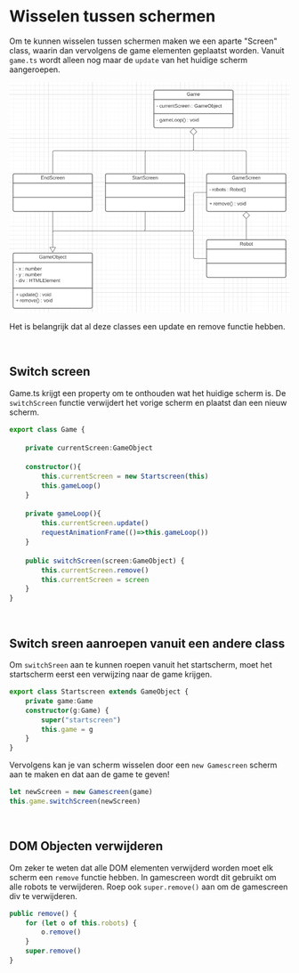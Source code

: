 # Wisselen tussen schermen

Om te kunnen wisselen tussen schermen maken we een aparte "Screen" class, waarin dan vervolgens de game elementen geplaatst worden. Vanuit `game.ts` wordt alleen nog maar de `update` van het huidige scherm aangeroepen.

<img src="./classdiagram.png" width="600">

Het is belangrijk dat al deze classes een update en remove functie hebben.

<br>

## Switch screen

Game.ts krijgt een property om te onthouden wat het huidige scherm is. De `switchScreen` functie verwijdert het vorige scherm en plaatst dan een nieuw scherm.

```typescript
export class Game {

    private currentScreen:GameObject

    constructor(){
        this.currentScreen = new Startscreen(this)
        this.gameLoop()
    }

    private gameLoop(){
        this.currentScreen.update()
        requestAnimationFrame(()=>this.gameLoop())
    }

    public switchScreen(screen:GameObject) {
        this.currentScreen.remove()
        this.currentScreen = screen
    }
}
```

<br>

## Switch sreen aanroepen vanuit een andere class

Om `switchSreen` aan te kunnen roepen vanuit het startscherm, moet het startscherm eerst een verwijzing naar de game krijgen.

```typescript
export class Startscreen extends GameObject {
    private game:Game
    constructor(g:Game) {
        super("startscreen")
        this.game = g
    }
}
```
Vervolgens kan je van scherm wisselen door een `new Gamescreen` scherm aan te maken en dat aan de game te geven!

```typescript
let newScreen = new Gamescreen(game)
this.game.switchScreen(newScreen)
```

<br>

## DOM Objecten verwijderen

Om zeker te weten dat alle DOM elementen verwijderd worden moet elk scherm een `remove` functie hebben. In gamescreen wordt dit gebruikt om alle robots te verwijderen. Roep ook `super.remove()` aan om de gamescreen div te verwijderen.

```typescript
public remove() {
    for (let o of this.robots) {
        o.remove()
    }
    super.remove()
}
```